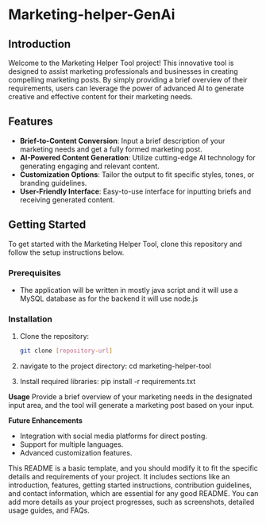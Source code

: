 # Marketing-helper-GenAi


## Introduction
Welcome to the Marketing Helper Tool project! This innovative tool is designed to assist marketing professionals and businesses in creating compelling marketing posts. By simply providing a brief overview of their requirements, users can leverage the power of advanced AI to generate creative and effective content for their marketing needs.

## Features
- **Brief-to-Content Conversion**: Input a brief description of your marketing needs and get a fully formed marketing post.
- **AI-Powered Content Generation**: Utilize cutting-edge AI technology for generating engaging and relevant content.
- **Customization Options**: Tailor the output to fit specific styles, tones, or branding guidelines.
- **User-Friendly Interface**: Easy-to-use interface for inputting briefs and receiving generated content.

## Getting Started
To get started with the Marketing Helper Tool, clone this repository and follow the setup instructions below.

### Prerequisites
- The application will be written in mostly java script and it will use a MySQL database as for the backend it will use node.js

### Installation
1. Clone the repository:
   ```bash
   git clone [repository-url]
2. navigate to the project directory: 
   cd marketing-helper-tool
   
3. Install required libraries:
   pip install -r requirements.txt
   
**Usage**
Provide a brief overview of your marketing needs in the designated input area, and the tool will generate a marketing post based on your input.


**Future Enhancements**
- Integration with social media platforms for direct posting.
- Support for multiple languages.
- Advanced customization features.


This README is a basic template, and you should modify it to fit the specific details and requirements of your project. It includes sections like an introduction, features, getting started instructions, contribution guidelines, and contact information, which are essential for any good README. You can add more details as your project progresses, such as screenshots, detailed usage guides, and FAQs.

